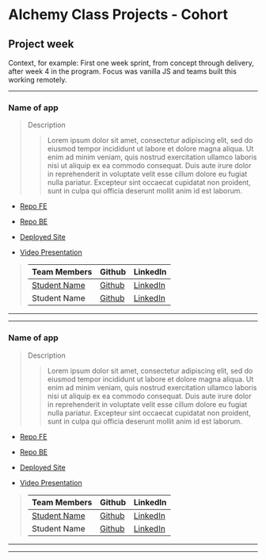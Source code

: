 <!-- Below is the template to be used for creating consistent information for each project week in each cohort.  Provide as much information as is available.  

Edit link syntax when no link is available, as in the case of students who don't have a portfolio site yet or if there is no back-end repo.  

Include contextual information for the learning objectives represented in the projects for their point in the program.  

Include any new tech/libraries used in the 'Description' field for each application. -->

# Alchemy Class Projects - Cohort 

## Project week
Context, for example: First one week sprint, from concept through delivery, after week 4 in the program.  Focus was vanilla JS and teams built this working remotely.
___

 ### Name of app

> Description 
>>Lorem ipsum dolor sit amet, consectetur adipiscing elit, sed do eiusmod tempor incididunt ut labore et dolore magna aliqua. Ut enim ad minim veniam, quis nostrud exercitation ullamco laboris nisi ut aliquip ex ea commodo consequat. Duis aute irure dolor in reprehenderit in voluptate velit esse cillum dolore eu fugiat nulla pariatur. Excepteur sint occaecat cupidatat non proident, sunt in culpa qui officia deserunt mollit anim id est laborum.

* [Repo FE](Link)

* [Repo BE](Link)

* [Deployed Site](Link)

* [Video Presentation](Link)

>
>| Team Members  | Github  | LinkedIn  |
>|---|---|---|
>|  [Student Name](Link-to-Portfolio) | [Github](Link)   | [LinkedIn](Link)   |
>|  Student Name | [Github](Link)   | [LinkedIn](Link)   |

___
___

  ### Name of app

> Description 
>>Lorem ipsum dolor sit amet, consectetur adipiscing elit, sed do eiusmod tempor incididunt ut labore et dolore magna aliqua. Ut enim ad minim veniam, quis nostrud exercitation ullamco laboris nisi ut aliquip ex ea commodo consequat. Duis aute irure dolor in reprehenderit in voluptate velit esse cillum dolore eu fugiat nulla pariatur. Excepteur sint occaecat cupidatat non proident, sunt in culpa qui officia deserunt mollit anim id est laborum.

* [Repo FE](Link)

* [Repo BE](Link)

* [Deployed Site](Link)

* [Video Presentation](Link)

>
>| Team Members  | Github  | LinkedIn  |
>|---|---|---|
>|  [Student Name](Link-to-Portfolio) | [Github](Link)   | [LinkedIn](Link)   |
>|  Student Name | [Github](Link)   | [LinkedIn](Link)   |

___
___
